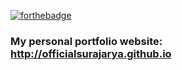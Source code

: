 [![forthebadge](https://forthebadge.com/images/featured/featured-built-with-love.svg)](https://forthebadge.com)

### My personal portfolio website: http://officialsurajarya.github.io
